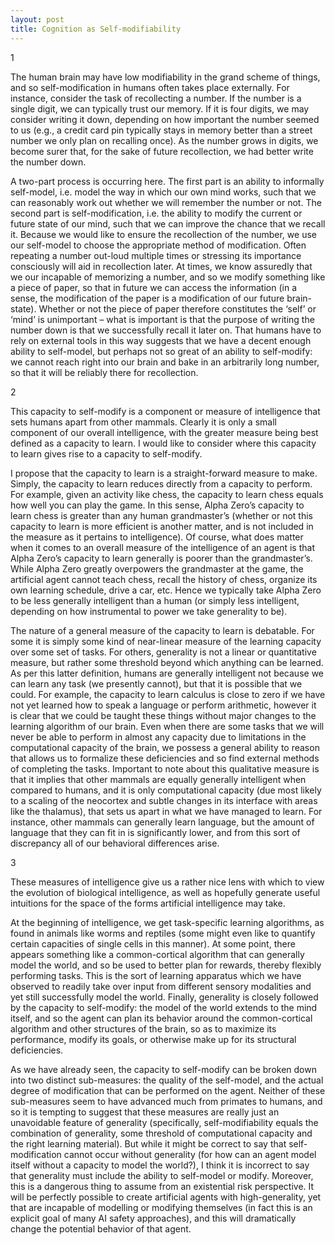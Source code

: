 ```yaml
---
layout: post
title: Cognition as Self-modifiability 
---
```


1  

The human brain may have low modifiability in the grand scheme of things, and so self-modification in humans often takes place externally. For instance, consider the task of recollecting a number. If the number is a single digit, we can typically trust our memory. If it is four digits, we may consider writing it down, depending on how important the number seemed to us (e.g., a credit card pin typically stays in memory better than a street number we only plan on recalling once). As the number grows in digits, we become surer that, for the sake of future recollection, we had better write the number down.  

A two-part process is occurring here. The first part is an ability to informally self-model, i.e. model the way in which our own mind works, such that we can reasonably work out whether we will remember the number or not. The second part is self-modification, i.e. the ability to modify the current or future state of our mind, such that we can improve the chance that we recall it. Because we would like to ensure the recollection of the number, we use our self-model to choose the appropriate method of modification. Often repeating a number out-loud multiple times or stressing its importance consciously will aid in recollection later. At times, we know assuredly that we our incapable of memorizing a number, and so we modify something like a piece of paper, so that in future we can access the information (in a sense, the modification of the paper is a modification of our future brain-state). Whether or not the piece of paper therefore constitutes the ‘self’ or ‘mind’ is unimportant – what is important is that the purpose of writing the number down is that we successfully recall it later on. That humans have to rely on external tools in this way suggests that we have a decent enough ability to self-model, but perhaps not so great of an ability to self-modify: we cannot reach right into our brain and bake in an arbitrarily long number, so that it will be reliably there for recollection.

2 

This capacity to self-modify is a component or measure of intelligence that sets humans apart from other mammals. Clearly it is only a small component of our overall intelligence, with the greater measure being best defined as a capacity to learn. I would like to consider where this capacity to learn gives rise to a capacity to self-modify.  

I propose that the capacity to learn is a straight-forward measure to make. Simply, the capacity to learn reduces directly from a capacity to perform. For example, given an activity like chess, the capacity to learn chess equals how well you can play the game. In this sense, Alpha Zero’s capacity to learn chess is greater than any human grandmaster’s (whether or not this capacity to learn is more efficient is another matter, and is not included in the measure as it pertains to intelligence). Of course, what does matter when it comes to an overall measure of the intelligence of an agent is that Alpha Zero’s capacity to learn generally is poorer than the grandmaster’s. While Alpha Zero greatly overpowers the grandmaster at the game, the artificial agent cannot teach chess, recall the history of chess, organize its own learning schedule, drive a car, etc. Hence we typically take Alpha Zero to be less generally intelligent than a human (or simply less intelligent, depending on how instrumental to power we take generality to be). 

The nature of a general measure of the capacity to learn is debatable. For some it is simply some kind of near-linear measure of the learning capacity over some set of tasks. For others, generality is not a linear or quantitative measure, but rather some threshold beyond which anything can be learned. As per this latter definition, humans are generally intelligent not because we can learn any task (we presently cannot), but that it is possible that we could. For example, the capacity to learn calculus is close to zero if we have not yet learned how to speak a language or perform arithmetic, however it is clear that we could be taught these things without major changes to the learning algorithm of our brain. Even when there are some tasks that we will never be able to perform in almost any capacity due to limitations in the computational capacity of the brain, we possess a general ability to reason that allows us to formalize these deficiencies and so find external methods of completing the tasks. Important to note about this qualitative measure is that it implies that other mammals are equally generally intelligent when compared to humans, and it is only computational capacity (due most likely to a scaling of the neocortex and subtle changes in its interface with areas like the thalamus), that sets us apart in what we have managed to learn. For instance, other mammals can generally learn language, but the amount of language that they can fit in is significantly lower, and from this sort of discrepancy all of our behavioral differences arise.

3 

These measures of intelligence give us a rather nice lens with which to view the evolution of biological intelligence, as well as hopefully generate useful intuitions for the space of the forms artificial intelligence may take.  

At the beginning of intelligence, we get task-specific learning algorithms, as found in animals like worms and reptiles (some might even like to quantify certain capacities of single cells in this manner). At some point, there appears something like a common-cortical algorithm that can generally model the world, and so be used to better plan for rewards, thereby flexibly performing tasks. This is the sort of learning apparatus which we have observed to readily take over input from different sensory modalities and yet still successfully model the world. Finally, generality is closely followed by the capacity to self-modify: the model of the world extends to the mind itself, and so the agent can plan its behavior around the common-cortical algorithm and other structures of the brain, so as to maximize its performance, modify its goals, or otherwise make up for its structural deficiencies.  

As we have already seen, the capacity to self-modify can be broken down into two distinct sub-measures: the quality of the self-model, and the actual degree of modification that can be performed on the agent. Neither of these sub-measures seem to have advanced much from primates to humans, and so it is tempting to suggest that these measures are really just an unavoidable feature of generality (specifically, self-modifiability equals the combination of generality, some threshold of computational capacity and the right learning material). But while it might be correct to say that self-modification cannot occur without generality (for how can an agent model itself without a capacity to model the world?), I think it is incorrect to say that generality must include the ability to self-model or modify. Moreover, this is a dangerous thing to assume from an existential risk perspective. It will be perfectly possible to create artificial agents with high-generality, yet that are incapable of modelling or modifying themselves (in fact this is an explicit goal of many AI safety approaches), and this will dramatically change the potential behavior of that agent.  




